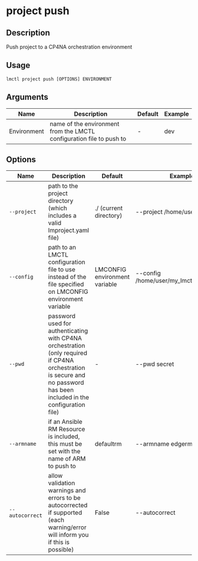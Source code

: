 # project push

## Description

Push project to a CP4NA orchestration environment

## Usage

```
lmctl project push [OPTIONS] ENVIRONMENT
```

## Arguments

| Name        | Description                                                          | Default | Example |
| ----------- | -------------------------------------------------------------------- | ------- | ------- |
| Environment | name of the environment from the LMCTL configuration file to push to | -       | dev     |

## Options

| Name        | Description                                                                                                                          | Default                       | Example                                  |
| ----------- | ------------------------------------------------------------------------------------------------------------------------------------ | ----------------------------- | ---------------------------------------- |
| `--project` | path to the project directory (which includes a valid lmproject.yaml file)                                                           | ./ (current directory)        | --project /home/user/projectA            |
| `--config`  | path to an LMCTL configuration file to use instead of the file specified on LMCONFIG environment variable                            | LMCONFIG environment variable | --config /home/user/my_lmctl_config.yaml |
| `--pwd`     | password used for authenticating with CP4NA orchestration (only required if CP4NA orchestration is secure and no password has been included in the configuration file) | -                             | --pwd secret                             |
| `--armname` | if an Ansible RM Resource is included, this must be set with the name of ARM to push to                                              | defaultrm                     | --armname edgerm                         |
| `--autocorrect` | allow validation warnings and errors to be autocorrected if supported (each warning/error will inform you if this is possible) | False | --autocorrect |